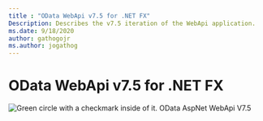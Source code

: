 ```yaml
---
title : "OData WebApi v7.5 for .NET FX"
Description: Describes the v7.5 iteration of the WebApi application.
ms.date: 9/18/2020
author: gathogojr
ms.author: jogathog
---
```

# OData WebApi v7.5 for .NET FX
 ![Green circle with a checkmark inside of it.](/odata/assets/doc-assets/yes.png) OData AspNet WebApi V7.5